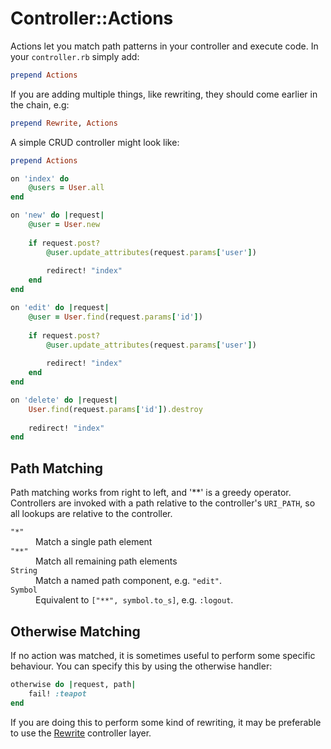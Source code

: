 # Controller::Actions

Actions let you match path patterns in your controller and execute code. In your `controller.rb` simply add:

```ruby
prepend Actions
```

If you are adding multiple things, like rewriting, they should come earlier in the chain, e.g:

```ruby
prepend Rewrite, Actions
```

A simple CRUD controller might look like:

```ruby
prepend Actions

on 'index' do
	@users = User.all
end

on 'new' do |request|
	@user = User.new
	
	if request.post?
		@user.update_attributes(request.params['user'])
		
		redirect! "index"
	end
end

on 'edit' do |request|
	@user = User.find(request.params['id'])
	
	if request.post?
		@user.update_attributes(request.params['user'])
		
		redirect! "index"
	end
end

on 'delete' do |request|
	User.find(request.params['id']).destroy
	
	redirect! "index"
end
```
	
## Path Matching

Path matching works from right to left, and '**' is a greedy operator. Controllers are invoked with a path relative to the controller's `URI_PATH`, so all lookups are relative to the controller.

<dl>
	<dt><code class="language-ruby">"*"</code></dt>
	<dd>Match a single path element</dd>
	<dt><code class="language-ruby">"**"</code></dt>
	<dd>Match all remaining path elements</dd>
	<dt><code class="language-ruby">String</code></dt>
	<dd>Match a named path component, e.g. <code class="language-ruby">"edit"</code>.</dd>
	<dt><code class="language-ruby">Symbol</code></dt>
	<dd>Equivalent to <code class="language-ruby">["**", symbol.to_s]</code>, e.g. <code class="language-ruby">:logout</code>.</dd>
</dl>

## Otherwise Matching

If no action was matched, it is sometimes useful to perform some specific behaviour. You can specify this by using the otherwise handler:

```ruby
otherwise do |request, path|
	fail! :teapot
end
```

If you are doing this to perform some kind of rewriting, it may be preferable to use the [Rewrite](rewrite/) controller layer.